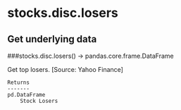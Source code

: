 # stocks.disc.losers

## Get underlying data 
###stocks.disc.losers() -> pandas.core.frame.DataFrame

Get top losers. [Source: Yahoo Finance]

    Returns
    -------
    pd.DataFrame
        Stock Losers
